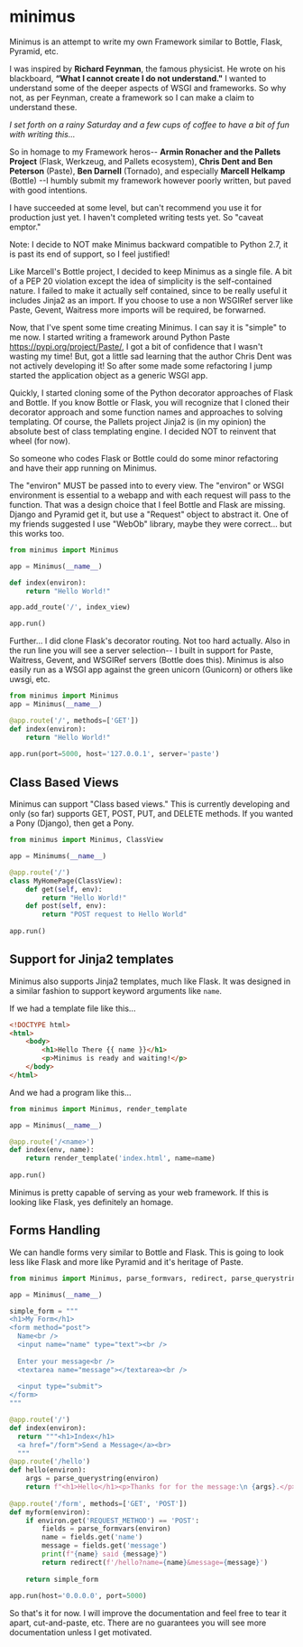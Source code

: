 # minimus

Minimus is an attempt to write my own Framework similar to Bottle, Flask, Pyramid, etc.

I was inspired by **Richard Feynman**, the famous physicist. He wrote on his blackboard, **“What I cannot create I do not understand."**  I wanted to understand some of the deeper aspects of WSGI and frameworks.  So why not, as per Feynman, create a framework so I can make a claim to understand these.

*I set forth on a rainy Saturday and a few cups of coffee to have a bit of fun with writing this...*

So in homage to my Framework heros-- **Armin Ronacher and the Pallets Project** (Flask, Werkzeug, and Pallets ecosystem), **Chris Dent and Ben Peterson** (Paste), **Ben Darnell** (Tornado), and especially **Marcell Helkamp** (Bottle) --I humbly submit my framework however poorly written, but paved with good intentions.

I have succeeded at some level, but can't recommend you use it for production just yet.  I haven't completed writing tests yet.  So "caveat emptor."

Note: I decide to NOT make Minimus backward compatible to Python 2.7, it is past its end of support, so I feel justified!

Like Marcell's Bottle project, I decided to keep Minimus as a single file.  A bit of a PEP 20 violation except the idea of simplicity is the self-contained nature.  I failed to make it actually self contained, since to be really useful it includes Jinja2 as an import.  If you choose to use a non WSGIRef server like Paste, Gevent, Waitress more imports will be required, be forwarned.

Now, that I've spent some time creating Minimus.  I can say it is "simple" to me now.  I started writing a framework around Python Paste https://pypi.org/project/Paste/, I got a bit of confidence that I wasn't wasting my time!  But, got a little sad learning that the author Chris Dent was not actively developing it!  So after some made some refactoring I jump started the application object as a generic WSGI app.

Quickly, I started cloning some of the Python decorator approaches of Flask and Bottle.  If you know Bottle or Flask, you will recognize that I cloned their decorator approach and some function names and approaches to solving templating. Of course, the Pallets project Jinja2 is (in my opinion) the absolute best of class templating engine.  I decided NOT to reinvent that wheel (for now).

So someone who codes Flask or Bottle could do some minor refactoring and have their app running on Minimus.

The "environ" MUST be passed into to every view.  The "environ" or WSGI environment is essential to a webapp and with each request will pass to the function.  That was a design choice that I feel Bottle and Flask are missing.  Django and Pyramid get it, but use a "Request" object to abstract it.  One of my friends suggested I use "WebOb" library, maybe they were correct... but this works too.

```python
from minimus import Minimus

app = Minimus(__name__)

def index(environ):
    return "Hello World!"

app.add_route('/', index_view)

app.run()
```

Further... I did clone Flask's decorator routing.  Not too hard actually.  Also in the run line you will see a server selection-- I built in support for Paste, Waitress, Gevent, and WSGIRef servers (Bottle does this).  Minimus is also easily run as a WSGI app against the green unicorn (Gunicorn) or others like uwsgi, etc.

```python
from minimus import Minimus
app = Minimus(__name__)

@app.route('/', methods=['GET'])
def index(environ):
    return "Hello World!"
    
app.run(port=5000, host='127.0.0.1', server='paste')
```

## Class Based Views

Minimus can support "Class based views."  This is currently developing and only (so far) supports GET, POST, PUT, and DELETE methods. If you wanted a Pony (Django), then get a Pony.

```python
from minimus import Minimus, ClassView

app = Minimums(__name__)

@app.route('/')
class MyHomePage(ClassView):
    def get(self, env):
        return "Hello World!"
    def post(self, env):
        return "POST request to Hello World"
        
app.run()
```

## Support for Jinja2 templates

Minimus also supports Jinja2 templates, much like Flask.  It was designed in a similar fashion to support keyword arguments like `name`.

If we had a template file like this...

```html
<!DOCTYPE html>
<html>
    <body>
        <h1>Hello There {{ name }}</h1>
        <p>Minimus is ready and waiting!</p>
    </body>
</html>
```

And we had a program like this...

```python
from minimus import Minimus, render_template

app = Minimus(__name__)

@app.route('/<name>')
def index(env, name):
    return render_template('index.html', name=name)
    
app.run()
```

Minimus is pretty capable of serving as your web framework.  If this is looking like Flask, yes definitely an homage.

## Forms Handling

We can handle forms very similar to Bottle and Flask.  This is going to look less like Flask and more like Pyramid and it's heritage of Paste.

```python
from minimus import Minimus, parse_formvars, redirect, parse_querystring

app = Minimus(__name__)

simple_form = """
<h1>My Form</h1>
<form method="post">
  Name<br />
  <input name="name" type="text"><br />
  
  Enter your message<br />
  <textarea name="message"></textarea><br />
  
  <input type="submit">
</form>
"""

@app.route('/')
def index(environ):
  return """<h1>Index</h1>
  <a href="/form">Send a Message</a><br>
  """
@app.route('/hello')
def hello(environ):
    args = parse_querystring(environ)
    return f"<h1>Hello</h1><p>Thanks for for the message:\n {args}.</p>"
    
@app.route('/form', methods=['GET', 'POST'])
def myform(environ):
    if environ.get('REQUEST_METHOD') == 'POST':
        fields = parse_formvars(environ)
        name = fields.get('name')
        message = fields.get('message')
        print(f"{name} said {message}")
        return redirect(f'/hello?name={name}&message={message}')
        
    return simple_form
    
app.run(host='0.0.0.0', port=5000)
```
        
So that's it for now.  I will improve the documentation and feel free to tear it apart, cut-and-paste, etc.  There are no guarantees you will see more documentation unless I get motivated.

